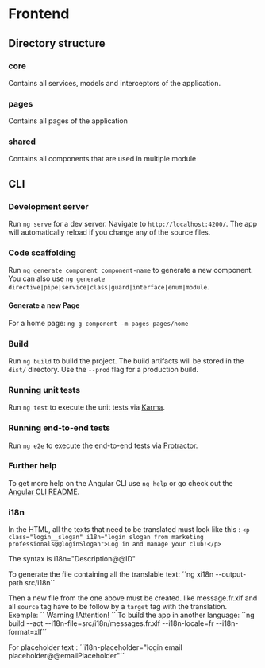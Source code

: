 # Frontend

## Directory structure

### core
Contains all services, models and interceptors of the application.

### pages
Contains all pages of the application

### shared
Contains all components that are used in multiple module

## CLI

### Development server

Run `ng serve` for a dev server. Navigate to `http://localhost:4200/`. The app will automatically reload if you change any of the source files.

### Code scaffolding

Run `ng generate component component-name` to generate a new component. You can also use `ng generate directive|pipe|service|class|guard|interface|enum|module`.

#### Generate a new Page
For a home page: `ng g component -m pages pages/home`

### Build

Run `ng build` to build the project. The build artifacts will be stored in the `dist/` directory. Use the `--prod` flag for a production build.

### Running unit tests

Run `ng test` to execute the unit tests via [Karma](https://karma-runner.github.io).

### Running end-to-end tests

Run `ng e2e` to execute the end-to-end tests via [Protractor](http://www.protractortest.org/).

### Further help

To get more help on the Angular CLI use `ng help` or go check out the [Angular CLI README](https://github.com/angular/angular-cli/blob/master/README.md).

### i18n
In the HTML, all the texts that need to be translated must look like this : ``<p class="login__slogan" i18n="login slogan from marketing professionals@@loginSlogan">Log in and manage your club!</p>``

The syntax is i18n="Description@@ID"

To generate the file containing all the translable text: ´´ng xi18n --output-path src/i18n´´

Then a new file from the one above must be created. like message.fr.xlf and all `source` tag have to be follow by a `target` tag with the translation. Exemple:
´´
<source>Warning !</source><target>Attention!</target>
´´
To build the app in another language: ´´ng build --aot --i18n-file=src/i18n/messages.fr.xlf --i18n-locale=fr --i18n-format=xlf´´

For placeholder text : ´´i18n-placeholder="login email placeholder@@emailPlaceholder"´´
